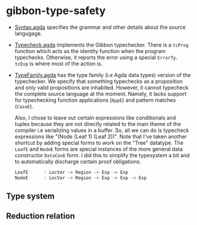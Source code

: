 # gibbon-type-safety

- [Syntax.agda](Syntax.agda) specifies the grammar and other details about the source langugage.

- [Typecheck.agda](Typecheck.agda) implements the Gibbon typechecker. There is a `tcProg` function which acts as
  the identity function when the program typechecks. Otherwise, it reports the error using a special `ErrorTy`.
  `tcExp` is where most of the action is.

- [TypeFamily.agda](TypeFamily.agda) has the type family (i.e Agda data types) version of the typechecker.
  We specify that something typechecks as a proposition and only valid propositions are inhabited.
  However, it cannot typecheck the complete source language at the moment.
  Namely, it lacks support for typechecking function applications (`AppE`) and pattern matches (`CaseE`).
  <!-- and certain features like conditionals and tuples. -->
  Also, I chose to leave out certain expressions like conditionals and tuples because they are not
  directly related to the main theme of the compiler i.e serializing values in a buffer.
  So, all we can do is typecheck expressions like "(Node (Leaf 1) (Leaf 2))". Note that I've taken another
  shortcut by adding special forms to work on the "Tree" datatype.
  The `LeafE` and `NodeE` forms are special instances of the more general data constructor `DataConE` form.
  I did this to simplify the typesystem a bit and to automatically discharge certain proof obligations.

  ```Agda
  LeafE      : LocVar -> Region -> Exp -> Exp
  NodeE      : LocVar -> Region -> Exp -> Exp -> Exp
  ```

## Type system

## Reduction relation
